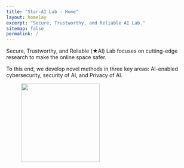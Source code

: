 ```yaml
---
title: "Star-AI Lab - Home"
layout: homelay
excerpt: "Secure, Trustworthy, and Reliable AI Lab."
sitemap: false
permalink: /
---
```


Secure, Trustworthy, and Reliable (&#9733;AI) Lab focuses on cutting-edge research to make the online space safer.

To this end, we develop novel methods in three key areas: AI-enabled cybersecurity, security of AI, and Privacy of AI.


<figure class="fourth">
  <img src="{{ site.url }}{{ site.baseurl }}/images/logopic/usf.png" style="width: 210px">
</figure>
